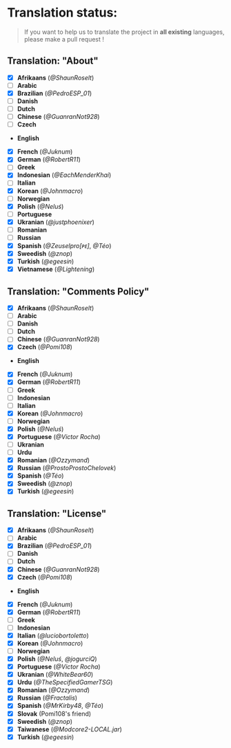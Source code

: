 # Translation status:
> If you want to help us to translate the project in **all existing** languages, please make a pull request !

## Translation: "About"

- [x] **Afrikaans** (_@ShaunRoselt_)
- [ ] **Arabic**
- [x] **Brazilian** (_@PedroESP_01_)
- [ ] **Danish**
- [ ] **Dutch**
- [ ] **Chinese** (_@GuanranNot928_)
- [ ] **Czech**
- **English**
- [x] **French** (_@Juknum_)
- [x] **German** (_@RobertR11_)
- [ ] **Greek**
- [x] **Indonesian** (_@EachMenderKhai_)
- [ ] **Italian**
- [x] **Korean** (_@Johnmacro_)
- [ ] **Norwegian**
- [x] **Polish** (_@Neluś_)
- [ ] **Portuguese**
- [x] **Ukranian** (_@justphoenixer_)
- [ ] **Romanian**
- [ ] **Russian**
- [x] **Spanish** (_@Zeuselpro[ᴘᴇ]_, _@Téo_)
- [x] **Sweedish** (_@znop_)
- [x] **Turkish** (_@egeesin_)
- [x] **Vietnamese** (_@Lightening_)

## Translation: "Comments Policy"

- [x] **Afrikaans** (_@ShaunRoselt_)
- [ ] **Arabic**
- [ ] **Danish**
- [ ] **Dutch**
- [ ] **Chinese** (_@GuanranNot928_)
- [x] **Czech** (_@Pomi108_)
- **English**
- [x] **French** (_@Juknum_)
- [x] **German** (_@RobertR11_)
- [ ] **Greek**
- [ ] **Indonesian**
- [ ] **Italian**
- [x] **Korean** (_@Johnmacro_)
- [ ] **Norwegian**
- [x] **Polish** (_@Neluś_)
- [x] **Portuguese** (_@Victor Rocha_)
- [ ] **Ukranian**
- [ ] **Urdu**
- [x] **Romanian** (_@Ozzymand_)
- [x] **Russian** (_@ProstoProstoChelovek_)
- [x] **Spanish** (_@Téo_)
- [x] **Sweedish** (_@znop_)
- [x] **Turkish** (_@egeesin_)

## Translation: "License"

- [x] **Afrikaans** (_@ShaunRoselt_)
- [ ] **Arabic**
- [x] **Brazilian** (_@PedroESP_01_)
- [ ] **Danish**
- [ ] **Dutch**
- [x] **Chinese** (_@GuanranNot928_)
- [x] **Czech** (_@Pomi108_)
- **English**
- [x] **French** (_@Juknum_)
- [x] **German** (_@RobertR11_)
- [ ] **Greek**
- [ ] **Indonesian**
- [x] **Italian** (_@luciobortoletto_)
- [x] **Korean** (_@Johnmacro_)
- [ ] **Norwegian**
- [x] **Polish** (_@Neluś_, _@jogurciQ_)
- [x] **Portuguese** (_@Victor Rocha_)
- [x] **Ukranian** (_@WhiteBear60_)
- [x] **Urdu** (_@TheSpecifiedGamerTSG_)
- [x] **Romanian** (_@Ozzymand_)
- [x] **Russian** (_@Fractalis_)
- [x] **Spanish** (_@MrKirby48_, _@Téo_)
- [x] **Slovak** (Pomi108's friend)
- [x] **Sweedish** (_@znop_)
- [x] **Taiwanese** (_@Modcore2-LOCAL.jar_)
- [x] **Turkish** (_@egeesin_)
